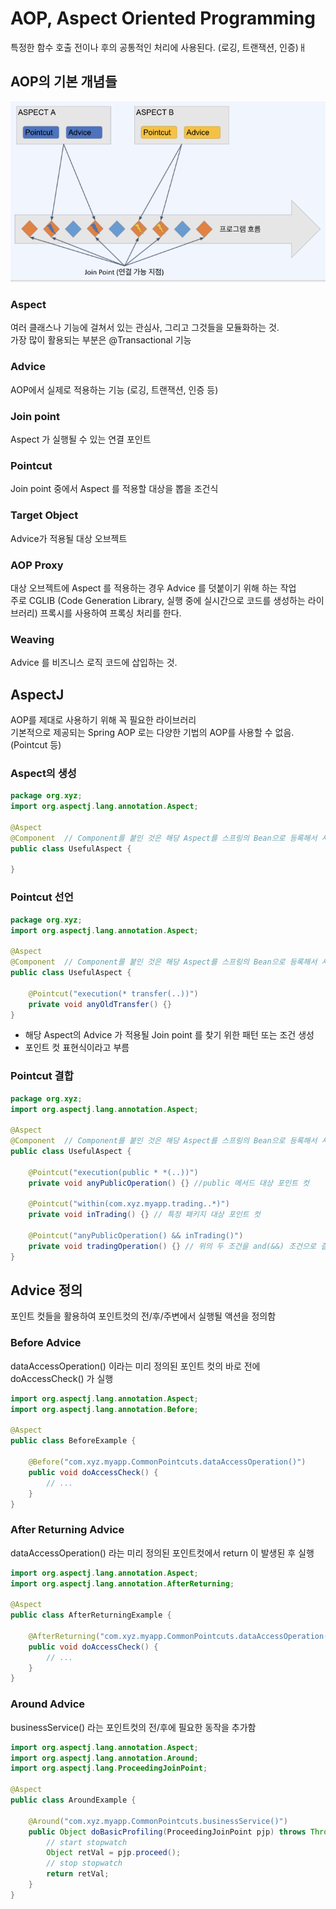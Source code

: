 # AOP, Aspect Oriented Programming

특정한 함수 호출 전이나 후의 공통적인 처리에 사용된다. (로깅, 트랜잭션, 인증)ㅐ

## AOP의 기본 개념들

![](../../../../.gitbook/assets/2021-09-17-23-24-34.png)

### Aspect

여러 클래스나 기능에 걸쳐서 있는 관심사, 그리고 그것들을 모듈화하는 것.\
가장 많이 활용되는 부분은 @Transactional 기능

### Advice

AOP에서 실제로 적용하는 기능 (로깅, 트랜잭션, 인증 등)

### Join point

Aspect 가 실행될 수 있는 연결 포인트

### Pointcut

Join point 중에서 Aspect 를 적용할 대상을 뽑을 조건식

### Target Object

Advice가 적용될 대상 오브젝트

### AOP Proxy

대상 오브젝트에 Aspect 를 적용하는 경우 Advice 를 덧붙이기 위해 하는 작업\
주로 CGLIB (Code Generation Library, 실행 중에 실시간으로 코드를 생성하는 라이브러리) 프록시를 사용하여 프록싱 처리를 한다.

### Weaving

Advice 를 비즈니스 로직 코드에 삽입하는 것.

## AspectJ

AOP를 제대로 사용하기 위해 꼭 필요한 라이브러리\
기본적으로 제공되는 Spring AOP 로는 다양한 기법의 AOP를 사용할 수 없음. (Pointcut 등)

### Aspect의 생성

```java
package org.xyz;
import org.aspectj.lang.annotation.Aspect;

@Aspect
@Component  // Component를 붙인 것은 해당 Aspect를 스프링의 Bean으로 등록해서 사용하기 위함
public class UsefulAspect {

}
```

### Pointcut 선언

```java
package org.xyz;
import org.aspectj.lang.annotation.Aspect;

@Aspect
@Component  // Component를 붙인 것은 해당 Aspect를 스프링의 Bean으로 등록해서 사용하기 위함
public class UsefulAspect {

	@Pointcut("execution(* transfer(..))")
	private void anyOldTransfer() {}
}
```

* 해당 Aspect의 Advice 가 적용될 Join point 를 찾기 위한 패턴 또는 조건 생성
* 포인트 컷 표현식이라고 부름

### Pointcut 결합

```java
package org.xyz;
import org.aspectj.lang.annotation.Aspect;

@Aspect
@Component  // Component를 붙인 것은 해당 Aspect를 스프링의 Bean으로 등록해서 사용하기 위함
public class UsefulAspect {

	@Pointcut("execution(public * *(..))")
	private void anyPublicOperation() {} //public 메서드 대상 포인트 컷

	@Pointcut("within(com.xyz.myapp.trading..*)")
	private void inTrading() {} // 특정 패키지 대상 포인트 컷
	
	@Pointcut("anyPublicOperation() && inTrading()")
	private void tradingOperation() {} // 위의 두 조건을 and(&&) 조건으로 결합한 포인트 컷
}
```

## Advice 정의

포인트 컷들을 활용하여 포인트컷의 전/후/주변에서 실행될 액션을 정의함

### Before Advice

dataAccessOperation() 이라는 미리 정의된 포인트 컷의 바로 전에 doAccessCheck() 가 실행

```java
import org.aspectj.lang.annotation.Aspect;
import org.aspectj.lang.annotation.Before;

@Aspect
public class BeforeExample {

    @Before("com.xyz.myapp.CommonPointcuts.dataAccessOperation()")
    public void doAccessCheck() {
        // ...
    }
}
```

### After Returning Advice

dataAccessOperation() 라는 미리 정의된 포인트컷에서 return 이 발생된 후 실행

```java
import org.aspectj.lang.annotation.Aspect;
import org.aspectj.lang.annotation.AfterReturning;

@Aspect
public class AfterReturningExample {

    @AfterReturning("com.xyz.myapp.CommonPointcuts.dataAccessOperation()")
    public void doAccessCheck() {
        // ...
    }
}
```

### Around Advice

businessService() 라는 포인트컷의 전/후에 필요한 동작을 추가함

```java
import org.aspectj.lang.annotation.Aspect;
import org.aspectj.lang.annotation.Around;
import org.aspectj.lang.ProceedingJoinPoint;

@Aspect
public class AroundExample {

    @Around("com.xyz.myapp.CommonPointcuts.businessService()")
    public Object doBasicProfiling(ProceedingJoinPoint pjp) throws Throwable {
        // start stopwatch
        Object retVal = pjp.proceed();
        // stop stopwatch
        return retVal;
    }
}
```
